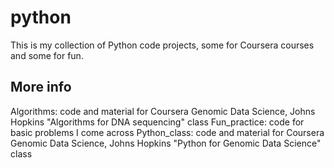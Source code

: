 # python
This is my collection of Python code projects, some for Coursera courses and some for fun.

## More info
Algorithms: code and material for Coursera Genomic Data Science, Johns Hopkins "Algorithms for DNA sequencing" class
Fun_practice: code for basic problems I come across
Python_class: code and material for Coursera Genomic Data Science, Johns Hopkins "Python for Genomic Data Science" class
